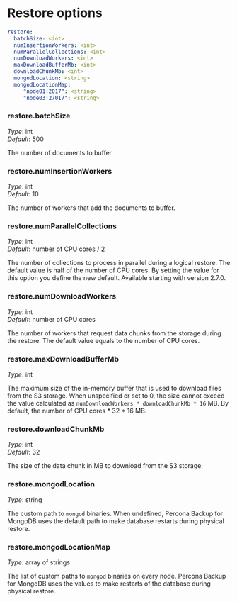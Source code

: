 # Restore options

```yaml
restore:
  batchSize: <int>
  numInsertionWorkers: <int>
  numParallelCollections: <int>
  numDownloadWorkers: <int>
  maxDownloadBufferMb: <int>
  downloadChunkMb: <int>
  mongodLocation: <string>
  mongodLocationMap:
     "node01:2017": <string>
     "node03:27017": <string>
```

### restore.batchSize

*Type*: int <br>
*Default*: 500

The number of documents to buffer.

### restore.numInsertionWorkers

*Type*: int <br>
*Default*: 10

The number of workers that add the documents to buffer.

### restore.numParallelCollections

*Type*: int <br>
*Default*: number of CPU cores / 2

The number of collections to process in parallel during a logical restore. The default value is half of the number of CPU cores. By setting the value for this option you define the new default.
Available starting with version 2.7.0.

### restore.numDownloadWorkers

*Type*: int <br>
*Default*: number of CPU cores

The number of workers that request data chunks from the storage during the restore. The default value equals to the number of CPU cores.

### restore.maxDownloadBufferMb

*Type*: int <br>
 

The maximum size of the in-memory buffer that is used to download files from the S3 storage. When unspecified or set to 0, the size cannot exceed the value calculated as `numDownloadWorkers * downloadChunkMb * 16` MB. By default, the number of CPU cores * 32 * 16 MB.

### restore.downloadChunkMb

*Type*: int <br>
*Default*: 32

The size of the data chunk in MB to download from the S3 storage.

### restore.mongodLocation

*Type*: string

The custom path to `mongod` binaries. When undefined, Percona Backup for MongoDB uses the default path to make database restarts during physical restore.

### restore.mongodLocationMap

*Type*: array of strings

The list of custom paths to `mongod` binaries on every node. Percona Backup for MongoDB uses the values to make restarts of the database during physical restore. 